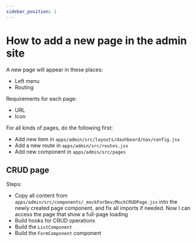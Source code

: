 ```yaml
---
sidebar_position: 1
---
```


# How to add a new page in the admin site

A new page will appear in these places:

- Left menu
- Routing

Requirements for each page:

- URL
- Icon

For all kinds of pages, do the following first:

- Add new item in `apps/admin/src/layouts/dashboard/nav/config.jsx`
- Add a new route in `apps/admin/src/routes.jsx`
- Add new component in `apps/admin/src/pages`

## CRUD page

Steps:

- Copy all content from `apps/admin/src/components/_mockForDev/MockCRUDPage.jsx` into the newly created page component, and fix all imports if needed. Now I can access the page that show a full-page loading
- Build hooks for CRUD operations
- Build the `ListComponent`
- Build the `FormComponent` component
